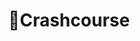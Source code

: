 ---
layout: BlogHome
title: 🥁Crashcourse
home: true
heroText: 🥁Crashcourse
heroFullScreen: true
bgImage: https://github.com/chanhi2000/chanhi2000/raw/main/imgs/coderman.gif
heroImage: https://avatars.githubusercontent.com/u/6296241?v=4
projects:
  - icon: fas fa-wind
    name: Home
    link: https://chanhi2000.github.io
  - icon: fas fa-book-open-reader
    name: 📚Bookshelf
    link: https://chanhi2000.github.io/crashcourse/
  - icon: iconfont icon-shell
    name: CLI
    link: /cli/README.md
  - icon: fa-brands fa-swift
    name: Swift
    link: /swift/README.md
  - name: Java / Kotlin / Spring
    link: /java/
    icon: fa-brands fa-java
  - name: Javascript / Typescript
    link: /js/
    icon: fa-brands fa-js
  - name: Python
    link: /python/
    icon: fa-brands fa-python
  - name: CSS
    link: /css/
    icon: fa-brands fa-css3-alt
  - name: Rust
    link: /rust/
    icon: fa-brands fa-rust
  - name: C & C++
    link: /cpp/
    icon: iconfont icon-cpp
  - name: Ruby
    link: /ruby/
    icon: iconfont icon-ruby
  - name: Haskell
    link: /haskell/
    icon: iconfont icon-haskell
  - name: Docker
    link: /docker/
    icon: fa-brands fa-docker
  - name: Kubernetes
    link: /k8s/
    icon: iconfont icon-k8s
  - name: AWS
    link: /aws/
    icon: fa-brands fa-aws
  - name: DevOps
    link: /devops/
    icon: fas fa-network-wired
  - name: Misc.
    link: /misc/
    icon: fas fa-object-group
footerHtml: true
footer: <i>v__VERSION__</i><br/><br/>MIT Licensed<br/>Copyright © 2023-present <a target="_blank" href="https://github.com/chanhi2000">Chan Hee Lee</a>
---